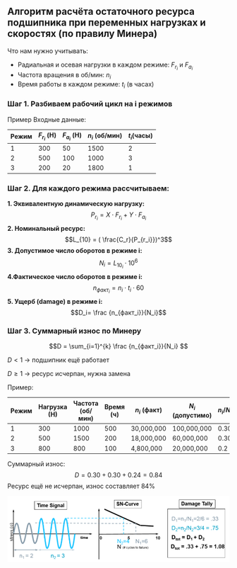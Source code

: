 ## Алгоритм расчёта остаточного ресурса подшипника при переменных нагрузках и скоростях (по правилу Минера) 

Что нам нужно учитывать:
- Радиальная и осевая нагрузки в каждом режиме: $F_{r_i}$ и $F_{a_i}$
- Частота вращения в об/мин: $n_i$
- Время работы в каждом режиме: $t_i$ (в часах)


### Шаг 1. Разбиваем рабочий цикл на i режимов
Пример
Входные данные:

|Режим | $F_{r_i}$ (Н) | $F_{a_i}$ (Н) | $n_i$ (об/мин) | $t_i$(часы)|
|------|---------------|---------------|----------------|------------|
|1 | 300 | 50 | 1500 | 2|
|2 | 500 | 100 | 1000 | 3|
|3 | 200 | 20 | 1800 | 1|

### Шаг 2. Для каждого режима рассчитываем:

**1. Эквивалентную динамическую нагрузку:**
$$
P_{r_i} = X \cdot F_{r_i} + Y \cdot F_{a_i}
$$
**2. Номинальный ресурс:**
$$L_{10} =  ( \frac{C_r}{P_{r_i}})^3$$
**3. Допустимое число оборотов в режиме i:**
$$N_i = L_{10_i} \cdot 10^6$$
**4.Фактическое число оборотов в режиме i:**
$$n_{факт_i} = n_i \cdot t_i \cdot 60$$
**5. Ущерб (damage) в режиме i:**
$$D_i= \frac {n_{факт_i}}{N_i}$$

### Шаг 3. Суммарный износ по Минеру 
$$D = \sum_{i=1}^{k} \frac {n_{факт_i}}{N_i} $$ 

$D < 1$ → подшипник ещё работает

$D \geq 1$ → ресурс исчерпан, нужна замена

Пример:

|Режим | Нагрузка (Н) | Частота (об/мин) | Время (ч) | $n_i$ (факт) | $N_i$ (допустимо) | $n_i / N_i$|
|-|-|-|-|-|-|-|
|1 | 300 | 1000 | 500 | 30,000,000 | 100,000,000 | 0.30|
|2 | 500 | 1500 | 200 | 18,000,000 | 60,000,000 | 0.30|
|3 | 800 | 800 | 100 | 4,800,000 | 20,000,000 | 0.2|

Суммарный износ:
$$D =0.30+0.30+0.24=0.84$$
Ресурс ещё не исчерпан, износ составляет 84%

![alt text](image-1.png)